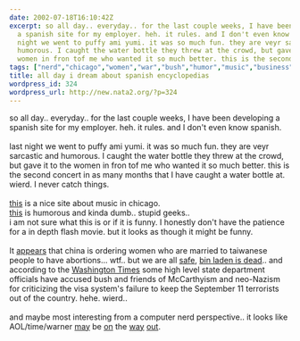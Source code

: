 ```yaml
---
date: 2002-07-18T16:10:42Z
excerpt: so all day.. everyday.. for the last couple weeks, I have been developing
  a spanish site for my employer. heh. it rules. and I don't even know spanish.last
  night we went to puffy ami yumi. it was so much fun. they are veyr sarcastic and
  humorous. I caught the water bottle they threw at the crowd, but gave it to the
  women in fron tof me who wanted it so much better. this is the second c...
tags: ["nerd","chicago","women","war","bush","humor","music","business","taiwan"]
title: all day i dream about spanish encyclopedias
wordpress_id: 324
wordpress_url: http://new.nata2.org/?p=324
---
```


so all day.. everyday.. for the last couple weeks, I have been developing a spanish site for my employer. heh. it rules. and I don't even know spanish.<br/><br/>last night we went to puffy ami yumi. it was so much fun. they are veyr sarcastic and humorous. I caught the water bottle they threw at the crowd, but gave it to the women in fron tof me who wanted it so much better. this is the second concert in as many months that I have caught a water bottle at. wierd. I never catch things. <br/><br/><a href=" http://chicagomodular.com">this</a> is a nice site about music in chicago. <br/><a href="http://www.geeklife.com/article.aspx?articleid=239&CommentCount=4">this</a> is humorous and kinda dumb.. stupid geeks.. <br/>i am not sure what <a herf="http://www.fractalcow.com/rex/high.html">this</a> is or if it is funny. I honestly don't have the patience for a in depth flash movie. but it looks as though it might be funny.<br/><br/>It <a href="http://www.taipeitimes.com/news/2002/07/18/story/0000148688">appears</a> that china is ordering women who are married to taiwanese people to have abortions... wtf.. but we are all <a href="http://rense.com/general27/124.htm">safe</a>, <a href="http://story.news.yahoo.com/news?tmpl=story2&cid=542&u=/ap/20020717/ap_on_go_ca_st_pe/attacks_bin_laden_3&printer=1">bin laden is dead</a>.. and according to the <a href="http://www.washtimes.com">Washington Times</a> some high level state department officials have accused bush and friends of McCarthyism and neo-Nazism for criticizing the visa system's failure to keep the September 11 terrorists out of the country. hehe. wierd..<br/><br/>and maybe most interesting from a computer nerd perspective.. it looks like AOL/time/warner <a href="http://www.msnbc.com/news/782078.asp?0si=-">may</a> be <a href="http://www.washingtonpost.com/wp-dyn/articles/A21667-2002Jul17.html">on</a> the <a href="http://www.nypost.com/business/52767.htm">way</a> <a href="http://finance.yahoo.com/q?s=aol&d=c">out</a>. 
